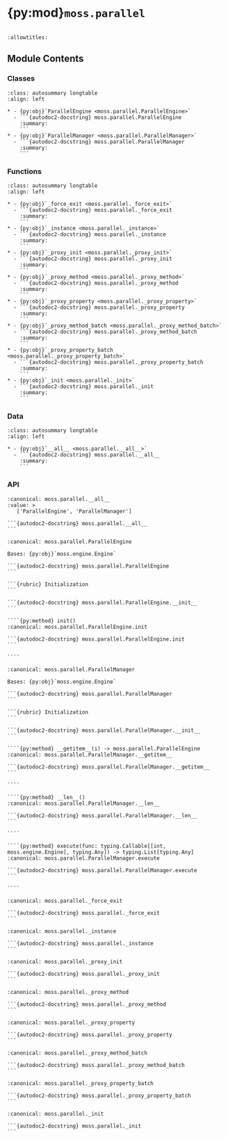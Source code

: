 # {py:mod}`moss.parallel`

```{py:module} moss.parallel
```

```{autodoc2-docstring} moss.parallel
:allowtitles:
```

## Module Contents

### Classes

````{list-table}
:class: autosummary longtable
:align: left

* - {py:obj}`ParallelEngine <moss.parallel.ParallelEngine>`
  - ```{autodoc2-docstring} moss.parallel.ParallelEngine
    :summary:
    ```
* - {py:obj}`ParallelManager <moss.parallel.ParallelManager>`
  - ```{autodoc2-docstring} moss.parallel.ParallelManager
    :summary:
    ```
````

### Functions

````{list-table}
:class: autosummary longtable
:align: left

* - {py:obj}`_force_exit <moss.parallel._force_exit>`
  - ```{autodoc2-docstring} moss.parallel._force_exit
    :summary:
    ```
* - {py:obj}`_instance <moss.parallel._instance>`
  - ```{autodoc2-docstring} moss.parallel._instance
    :summary:
    ```
* - {py:obj}`_proxy_init <moss.parallel._proxy_init>`
  - ```{autodoc2-docstring} moss.parallel._proxy_init
    :summary:
    ```
* - {py:obj}`_proxy_method <moss.parallel._proxy_method>`
  - ```{autodoc2-docstring} moss.parallel._proxy_method
    :summary:
    ```
* - {py:obj}`_proxy_property <moss.parallel._proxy_property>`
  - ```{autodoc2-docstring} moss.parallel._proxy_property
    :summary:
    ```
* - {py:obj}`_proxy_method_batch <moss.parallel._proxy_method_batch>`
  - ```{autodoc2-docstring} moss.parallel._proxy_method_batch
    :summary:
    ```
* - {py:obj}`_proxy_property_batch <moss.parallel._proxy_property_batch>`
  - ```{autodoc2-docstring} moss.parallel._proxy_property_batch
    :summary:
    ```
* - {py:obj}`_init <moss.parallel._init>`
  - ```{autodoc2-docstring} moss.parallel._init
    :summary:
    ```
````

### Data

````{list-table}
:class: autosummary longtable
:align: left

* - {py:obj}`__all__ <moss.parallel.__all__>`
  - ```{autodoc2-docstring} moss.parallel.__all__
    :summary:
    ```
````

### API

````{py:data} __all__
:canonical: moss.parallel.__all__
:value: >
   ['ParallelEngine', 'ParallelManager']

```{autodoc2-docstring} moss.parallel.__all__
```

````

`````{py:class} ParallelEngine(name: str, map_file: str, person_file: str, start_step: int = 0, step_interval: float = 1, seed: int = 43, verbose_level=Verbosity.NO_OUTPUT, person_limit: int = -1, junction_yellow_time: float = 0, phase_pressure_coeff: float = 1.5, speed_stat_interval: int = 0, output_dir: str = '', out_xmin: float = -inf, out_ymin: float = -inf, out_xmax: float = inf, out_ymax: float = inf, device: int = 0)
:canonical: moss.parallel.ParallelEngine

Bases: {py:obj}`moss.engine.Engine`

```{autodoc2-docstring} moss.parallel.ParallelEngine
```

```{rubric} Initialization
```

```{autodoc2-docstring} moss.parallel.ParallelEngine.__init__
```

````{py:method} init()
:canonical: moss.parallel.ParallelEngine.init

```{autodoc2-docstring} moss.parallel.ParallelEngine.init
```

````

`````

`````{py:class} ParallelManager(engines: typing.List[moss.parallel.ParallelEngine])
:canonical: moss.parallel.ParallelManager

Bases: {py:obj}`moss.engine.Engine`

```{autodoc2-docstring} moss.parallel.ParallelManager
```

```{rubric} Initialization
```

```{autodoc2-docstring} moss.parallel.ParallelManager.__init__
```

````{py:method} __getitem__(i) -> moss.parallel.ParallelEngine
:canonical: moss.parallel.ParallelManager.__getitem__

```{autodoc2-docstring} moss.parallel.ParallelManager.__getitem__
```

````

````{py:method} __len__()
:canonical: moss.parallel.ParallelManager.__len__

```{autodoc2-docstring} moss.parallel.ParallelManager.__len__
```

````

````{py:method} execute(func: typing.Callable[[int, moss.engine.Engine], typing.Any]) -> typing.List[typing.Any]
:canonical: moss.parallel.ParallelManager.execute

```{autodoc2-docstring} moss.parallel.ParallelManager.execute
```

````

`````

````{py:function} _force_exit()
:canonical: moss.parallel._force_exit

```{autodoc2-docstring} moss.parallel._force_exit
```
````

````{py:function} _instance(args, kwds, q_in: queue.SimpleQueue, q_out: queue.SimpleQueue)
:canonical: moss.parallel._instance

```{autodoc2-docstring} moss.parallel._instance
```
````

````{py:function} _proxy_init(self, *args, **kwds)
:canonical: moss.parallel._proxy_init

```{autodoc2-docstring} moss.parallel._proxy_init
```
````

````{py:function} _proxy_method(self, name, *args, **kwds)
:canonical: moss.parallel._proxy_method

```{autodoc2-docstring} moss.parallel._proxy_method
```
````

````{py:function} _proxy_property(name, self, *args, **kwds)
:canonical: moss.parallel._proxy_property

```{autodoc2-docstring} moss.parallel._proxy_property
```
````

````{py:function} _proxy_method_batch(self, name, *args, **kwds)
:canonical: moss.parallel._proxy_method_batch

```{autodoc2-docstring} moss.parallel._proxy_method_batch
```
````

````{py:function} _proxy_property_batch(name, self, *args, **kwds)
:canonical: moss.parallel._proxy_property_batch

```{autodoc2-docstring} moss.parallel._proxy_property_batch
```
````

````{py:function} _init()
:canonical: moss.parallel._init

```{autodoc2-docstring} moss.parallel._init
```
````
